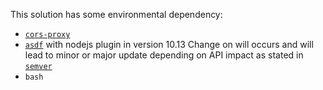 This solution has some environmental dependency:
- [`cors-proxy`](https://github.com/isomorphic-git/cors-proxy)
- [`asdf`](https://asdf-vm.com/) with nodejs plugin in version 10.13
  Change on will occurs and will lead to minor or major update depending on API impact as stated in [`semver`]()
- `bash`
